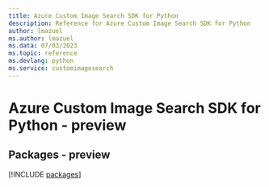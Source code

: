 ```yaml
---
title: Azure Custom Image Search SDK for Python
description: Reference for Azure Custom Image Search SDK for Python
author: lmazuel
ms.author: lmazuel
ms.data: 07/03/2023
ms.topic: reference
ms.devlang: python
ms.service: customimagesearch
---
```

# Azure Custom Image Search SDK for Python - preview
## Packages - preview
[!INCLUDE [packages](custom-image-search-index.md)]